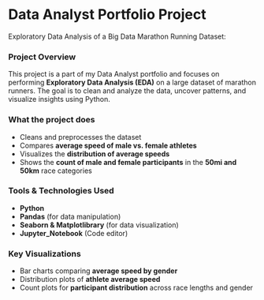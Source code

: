# Data Analyst Portfolio Project  
Exploratory Data Analysis of a Big Data Marathon Running Dataset:



### Project Overview ###

This project is a part of my Data Analyst portfolio and focuses on performing **Exploratory Data Analysis (EDA)** on a large dataset of marathon runners. The goal is to clean and analyze the data, uncover patterns, and visualize insights using Python.

### What the project does ###
- Cleans and preprocesses the dataset
- Compares **average speed of male vs. female athletes**
- Visualizes the **distribution of average speeds**
- Shows the **count of male and female participants** in the **50mi and 50km** race categories

### Tools & Technologies Used ###

- **Python**
- **Pandas**                             (for data manipulation)
- **Seaborn & Matplotlibrary**           (for data visualization)     
- **Jupyter_Notebook**                   (Code editor)


### Key Visualizations ###

- Bar charts comparing    **average speed by gender**
- Distribution plots of   **athlete average speed**
- Count plots for         **participant distribution**  across race lengths and gender



